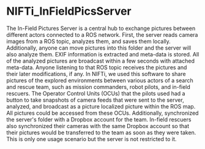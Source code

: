NIFTi_InFieldPicsServer
=======================

 The In-Field Pictures Server is a central hub to exchange pictures between different actors connected to a ROS network. First, the server reads camera images from a ROS topic, analyzes them, and saves them locally. Additionally, anyone can move pictures into this folder and the server will also analyze them. EXIF information is extracted and meta-data is stored. All of the analyzed pictures are broadcast within a few seconds with attached meta-data. Anyone listening to that ROS topic receives the pictures and their later modifications, if any.  In NIFTi, we used this software to share pictures of the explored environments between various actors of a search and rescue team, such as mission commanders, robot pilots, and in-field rescuers. The Operator Control Units (OCUs) that the pilots used had a button to take snapshots of camera feeds that were sent to the server, analyzed, and broadcast as a picture localized picture within the ROS map. All pictures could be accessed from these OCUs. Additionally, synchronized the server's folder with a Dropbox account for the team. In-field rescuers also synchronized their cameras with the same Dropbox account so that their pictures would be transferred to the team as soon as they were taken. This is only one usage scenario but the server is not restricted to it. 
